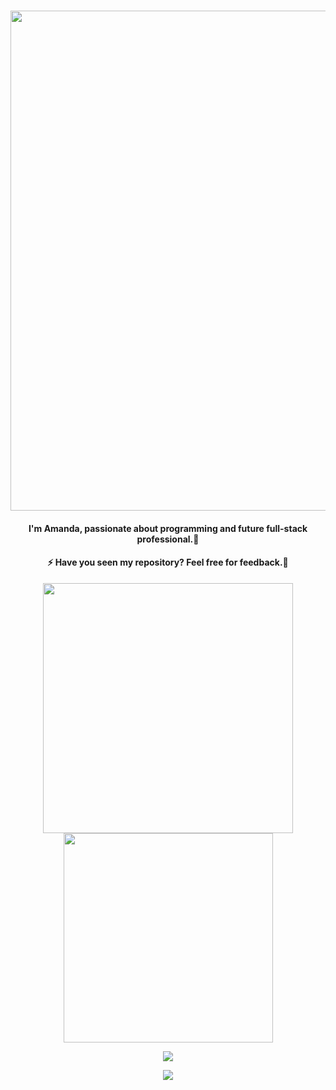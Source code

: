 <div align="center">
<h1><a href="https://git.io/typing-svg">
<img align="center" width="800" src="https://readme-typing-svg.herokuapp.com?color=%23C0B503&size=40&center=falso&vCenter=falso&width=670&height=70&lines=++++++++++++%3CHello+World+%2F%3E%F0%9F%98%84;%E2%9D%A4%EF%B8%8F%3CWelcome+to+my+profile!+%2F%3E+" />
</a></h1>
</div>

<div align="center"><h4>I'm Amanda, passionate about programming and future full-stack professional.🥰</h>
</div>   
<div align="center"><h4>⚡ Have you seen my repository? Feel free for feedback.💬</h3s
<br/>
</div>  

<div align="center">
<a href="https://github.com/AmandaOliveira021/github-readme-stats">
  <img align="center" width="400" src="https://github-readme-stats.vercel.app/api?username=AmandaOliveira0212&theme=radical&show_icons=true&card_width=" />
</a>

<a href="https://github.com/AmandaOliveira0212/convoychat">
  <img align="center" width="335"  src="https://github-readme-stats.vercel.app/api/top-langs/?username=AmandaOliveira0212&layout=compact&theme=radical" />
</a>
<P></P>
</div>

<div align="center">
<a href="https://github.com/AmandaOliveira0212/streak-stats">
  <img align="center"src="http://github-readme-streak-stats.herokuapp.com?user=AmandaOliveira0212&theme=great-gatsby&hide_border=true&date_format=M%20j%5B%2C%20Y%5D&background=920632" />
</a>
<P></P>
<P></P>
</div>

<div align="center">
<img src="https://komarev.com/ghpvc/?username=AmandaOliveira0212&&style=flat-square" align="center" />
<P></P>
</div>

